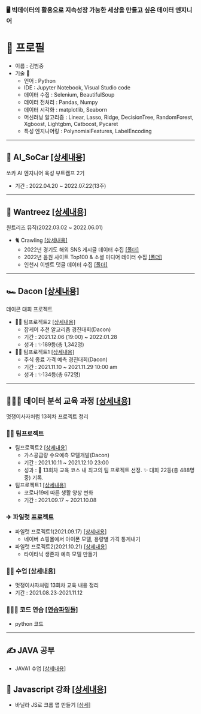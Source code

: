 
### 🖥 빅데이터의 활용으로 지속성장 가능한 세상을 만들고 싶은 데이터 엔지니어

# 📃 프로필
+ 이름 : 김범중
+ 기술 🔧
  - 언어 : Python
  - IDE : Jupyter Notebook, Visual Studio code
  - 데이터 수집 : Selenium, BeautifulSoup
  - 데이터 전처리 : Pandas, Numpy
  - 데이터 시각화 : matplotlib, Seaborn
  - 머신러닝 알고리즘 : Linear, Lasso, Ridge, DecisionTree, RandomForest, Xgboost, Lightgbm, Catboost, Pycaret
  - 특성 엔지니어링 : PolynomialFeatures, LabelEncoding

---

## 🚗 AI_SoCar [[상세내용]](https://github.com/kbjung/AI_SoCar)
쏘카 AI 엔지니어 육성 부트캠프 2기
+ 기간 : 2022.04.20 ~ 2022.07.22(13주)

---

## 💼 Wantreez [[상세내용]](https://github.com/kbjung/Wantreez)
원트리즈 뮤직(2022.03.02 ~ 2022.06.01)
+ 🐈 Crawling [[상세내용]](https://github.com/kbjung/Wantreez/tree/main/Crawling)
  - 2022년 경기도 해외 SNS 게시글 데이터 수집 [[폴더]](https://github.com/kbjung/Wantreez/tree/main/Crawling/gyeonggido)
  - 2022년 음원 사이트 Top100 & 소셜 미디어 데이터 수집 [[폴더]](https://github.com/kbjung/Wantreez/tree/main/Crawling/music)
  - 인천시 이벤트 댓글 데이터 수집 [[폴더]](https://github.com/kbjung/Wantreez/tree/main/Crawling/incheon)

---

## 🏎 Dacon [[상세내용]](https://github.com/kbjung/Dacon)
 데이콘 대회 프로젝트

+ 🤝🏼 팀프로젝트2 [[상세내용]](https://github.com/kbjung/Dacon/tree/main/TP2(잡케어))
  - 잡케어 추천 알고리즘 경진대회(Dacon)
  - 기간 : 2021.12.06 (19:00) ~ 2022.01.28
  - 성과 : ✨189등(총 1,342명)
+ 🤝🏼 팀프로젝트1 [[상세내용]](https://github.com/kbjung/Dacon/tree/main/TP1)
  - 주식 종료 가격 예측 경진대회(Dacon)
  - 기간 : 2021.11.10 ~ 2021.11.29 10:00 am
  - 성과 : ✨134등(총 672명)

---

## 👨🏼‍🏫 데이터 분석 교육 과정 [[상세내용]](https://github.com/kbjung/LikeLion_13th_DataCourse)
멋쟁이사자처럼 13회차 프로젝트 정리

### 🤝🏼 팀프로젝트
+ 팀프로젝트2 [[상세내용]](https://github.com/kbjung/LikeLion_13th_DataCourse/tree/main/TP02)
  - 가스공급량 수요예측 모델개발(Dacon)
  - 기간 : 2021.10.11 ~ 2021.12.10 23:00
  - 성과 : 🥇 13회차 교육 코스 내 최고의 팀 프로젝트 선정. ✨ 대회 22등(총 488명 중) 기록.
+ 팀프로젝트1 [[상세내용]](https://github.com/kbjung/LikeLion_13th_DataCourse/tree/main/TP01)
  - 코로나19에 따른 생활 양상 변화
  - 기간 : 2021.09.17 ~ 2021.10.08

### ✈ 파일럿 프로젝트
+ 파일럿 프로젝트1(2021.09.17) [[상세내용]](https://github.com/kbjung/LikeLion_13th_DataCourse/tree/main/codeclass/03_crawling/2021.09.14(pilot_project))
  - 네이버 쇼핑몰에서 아이폰 모델, 용량별 가격 통계내기
+ 파일럿 프로젝트2(2021.10.21) [[상세내용]](https://github.com/kbjung/LikeLion_13th_DataCourse/tree/main/codeclass/05_merchine_learning/2021.10.20(pilot_project))
  - 타이타닉 생존자 예측 모델 만들기
### ✍🏼 수업 [[상세내용]](https://github.com/kbjung/LikeLion_13th_DataCourse/tree/main/codeclass)
- 멋쟁이사자처럼 13회차 교육 내용 정리
- 기간 : 2021.08.23-2021.11.12

### 🤹🏼‍♂️ 코드 연습 [[연습파일들]](https://github.com/kbjung/LikeLion_13th_DataCourse/tree/main/practice)
+ python 코드 

---

## ✍ JAVA 공부
+ JAVA1 수업 [[상세내용]](https://github.com/kbjung/java_class1)

## 👨 Javascript 강좌 [[상세내용]](https://github.com/kbjung/JS)
+ 바닐라 JS로 크롬 앱 만들기 [[상세]](https://github.com/kbjung/JS/tree/master/momentum)



